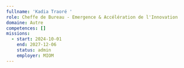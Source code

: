 ```yaml
---
fullname: 'Kadia Traoré '
role: Cheffe de Bureau - Emergence & Accélération de l'Innovation
domaine: Autre
competences: []
missions:
  - start: 2024-10-01
    end: 2027-12-06
    status: admin
    employer: MIOM
---
```

